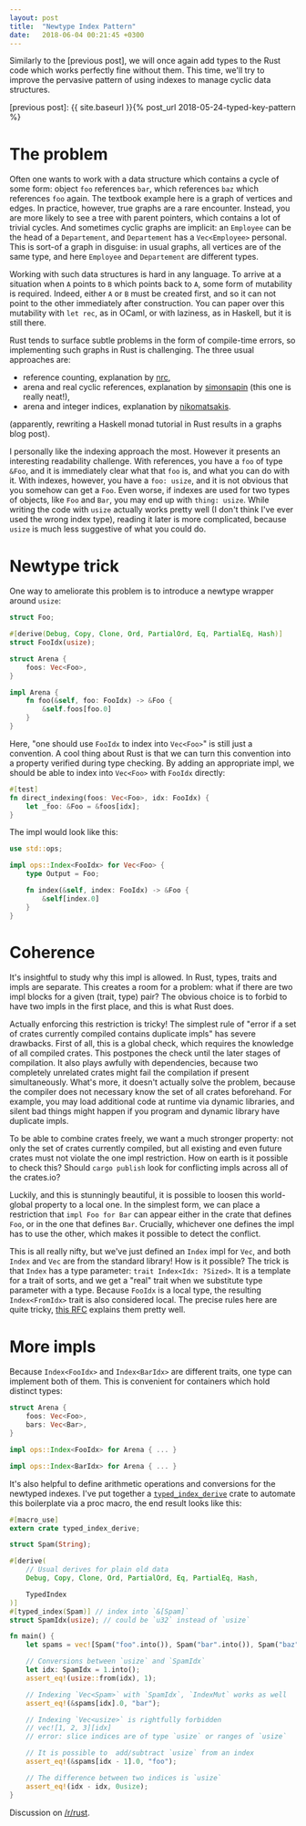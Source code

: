 ```yaml
---
layout: post
title:  "Newtype Index Pattern"
date:   2018-06-04 00:21:45 +0300
---
```



Similarly to the [previous post], we will once again add types to the
Rust code which works perfectly fine without them. This time, we'll
try to improve the pervasive pattern of using indexes to manage cyclic
data structures.


[previous post]:  {{ site.baseurl }}{% post_url 2018-05-24-typed-key-pattern %}


# The problem

Often one wants to work with a data structure which contains a cycle
of some form: object `foo` references `bar`, which references `baz`
which references `foo` again. The textbook example here is a graph of
vertices and edges. In practice, however, true graphs are a rare
encounter. Instead, you are more likely to see a tree with parent
pointers, which contains a lot of trivial cycles. And sometimes cyclic
graphs are implicit: an `Employee` can be the head of a `Departement`,
and `Departement` has a `Vec<Employee>` personal. This is sort-of a
graph in disguise: in usual graphs, all vertices are of the same type,
and here `Employee` and `Departement` are different types.

Working with such data structures is hard in any language. To arrive
at a situation when `A` points to `B` which points back to `A`, some
form of mutability is required. Indeed, either `A` or `B` must be
created first, and so it can not point to the other immediately after
construction. You can paper over this mutability with `let rec`, as in
OCaml, or with laziness, as in Haskell, but it is still there.

Rust tends to surface subtle problems in the form of compile-time
errors, so implementing such graphs in Rust is challenging. The three
usual approaches are:

  * reference counting, explanation by [nrc][rc],
  * arena and real cyclic references, explanation by
    [simonsapin][arena] (this one is really neat!),
  * arena and integer indices, explanation by [nikomatsakis][idx].
  
  
[rc]: https://github.com/nrc/r4cppp/blob/master/graphs/README.md#rcrefcellnode 
[arena]: https://exyr.org/2018/rust-arenas-vs-dropck/
[idx]: http://smallcultfollowing.com/babysteps/blog/2015/04/06/modeling-graphs-in-rust-using-vector-indices/ 

(apparently, rewriting a Haskell monad tutorial in Rust results in a
graphs blog post).


I personally like the indexing approach the most. However it presents
an interesting readability challenge. With references, you have a
`foo` of type `&Foo`, and it is immediately clear what that `foo` is,
and what you can do with it. With indexes, however, you have a `foo:
usize`, and it is not obvious that you somehow can get a `Foo`. Even
worse, if indexes are used for two types of objects, like `Foo` and
`Bar`, you may end up with `thing: usize`. While writing the code with
`usize` actually works pretty well (I don't think I've ever used the
wrong index type), reading it later is more complicated, because
`usize` is much less suggestive of what you could do.


# Newtype trick

One way to ameliorate this problem is to introduce a newtype wrapper
around `usize`:


~~~rust
struct Foo;

#[derive(Debug, Copy, Clone, Ord, PartialOrd, Eq, PartialEq, Hash)]
struct FooIdx(usize);

struct Arena {
    foos: Vec<Foo>,
}

impl Arena {
    fn foo(&self, foo: FooIdx) -> &Foo {
        &self.foos[foo.0]
    }
}
~~~

Here, "one should use `FooIdx` to index into `Vec<Foo>`" is still just
a convention. A cool thing about Rust is that we can turn this
convention into a property verified during type checking. By adding an
appropriate impl, we should be able to index into `Vec<Foo>` with
`FooIdx` directly:

~~~rust
#[test]
fn direct_indexing(foos: Vec<Foo>, idx: FooIdx) {
    let _foo: &Foo = &foos[idx];
}
~~~

The impl would look like this:

~~~rust
use std::ops;

impl ops::Index<FooIdx> for Vec<Foo> {
    type Output = Foo;

    fn index(&self, index: FooIdx) -> &Foo {
        &self[index.0]
    }
}
~~~


# Coherence

It's insightful to study why this impl is allowed. In Rust, types,
traits and impls are separate. This creates a room for a problem: what
if there are two impl blocks for a given (trait, type) pair? The
obvious choice is to forbid to have two impls in the first place, and
this is what Rust does.

Actually enforcing this restriction is tricky! The simplest rule of
"error if a set of crates currently compiled contains duplicate impls"
has severe drawbacks. First of all, this is a global check, which
requires the knowledge of all compiled crates. This postpones the
check until the later stages of compilation. It also plays awfully
with dependencies, because two completely unrelated crates might fail
the compilation if present simultaneously. What's more, it doesn't
actually solve the problem, because the compiler does not necessary
know the set of all crates beforehand. For example, you may load
additional code at runtime via dynamic libraries, and silent bad
things might happen if you program and dynamic library have duplicate
impls.

To be able to combine crates freely, we want a much stronger property:
not only the set of crates currently compiled, but all existing and
even future crates must not violate the one impl restriction. How on
earth is it possible to check this? Should `cargo publish` look for
conflicting impls across all of the crates.io?

Luckily, and this is stunningly beautiful, it is possible to loosen
this world-global property to a local one. In the simplest form, we
can place a restriction that `impl Foo for Bar` can appear either in
the crate that defines `Foo`, or in the one that defines
`Bar`. Crucially, whichever one defines the impl has to use the other,
which makes it possible to detect the conflict.


This is all really nifty, but we've just defined an `Index` impl for
`Vec`, and both `Index` and `Vec` are from the standard library! How
is it possible? The trick is that `Index` has a type parameter: `trait
Index<Idx: ?Sized>`. It is a template for a trait of sorts, and we get
a "real" trait when we substitute type parameter with a type. Because
`FooIdx` is a local type, the resulting `Index<FromIdx>` trait is also
considered local. The precise rules here are quite tricky, [this
RFC][coh] explains them pretty well.

[coh]: https://github.com/rust-lang/rfcs/pull/2451

# More impls

Because `Index<FooIdx>` and `Index<BarIdx>` are different traits, one
type can implement both of them. This is convenient for containers
which hold distinct types:

~~~rust
struct Arena {
    foos: Vec<Foo>,
    bars: Vec<Bar>,
}

impl ops::Index<FooIdx> for Arena { ... }

impl ops::Index<BarIdx> for Arena { ... }
~~~

It's also helpful to define arithmetic operations and conversions for
the newtyped indexes. I've put together a
[`typed_index_derive`][crate] crate to automate this boilerplate via a
proc macro, the end result looks like this:

~~~rust
#[macro_use]
extern crate typed_index_derive;

struct Spam(String);

#[derive(
    // Usual derives for plain old data
    Debug, Copy, Clone, Ord, PartialOrd, Eq, PartialEq, Hash,

    TypedIndex
)]
#[typed_index(Spam)] // index into `&[Spam]`
struct SpamIdx(usize); // could be `u32` instead of `usize`

fn main() {
    let spams = vec![Spam("foo".into()), Spam("bar".into()), Spam("baz".into())];

    // Conversions between `usize` and `SpamIdx`
    let idx: SpamIdx = 1.into();
    assert_eq!(usize::from(idx), 1);

    // Indexing `Vec<Spam>` with `SpamIdx`, `IndexMut` works as well
    assert_eq!(&spams[idx].0, "bar");

    // Indexing `Vec<usize>` is rightfully forbidden
    // vec![1, 2, 3][idx]
    // error: slice indices are of type `usize` or ranges of `usize`

    // It is possible to  add/subtract `usize` from an index
    assert_eq!(&spams[idx - 1].0, "foo");

    // The difference between two indices is `usize`
    assert_eq!(idx - idx, 0usize);
}
~~~

[crate]: https://crates.io/crates/typed_index_derive


Discussion on [/r/rust](https://www.reddit.com/r/rust/comments/8ohaj4/blog_post_newtype_index_pattern/).


